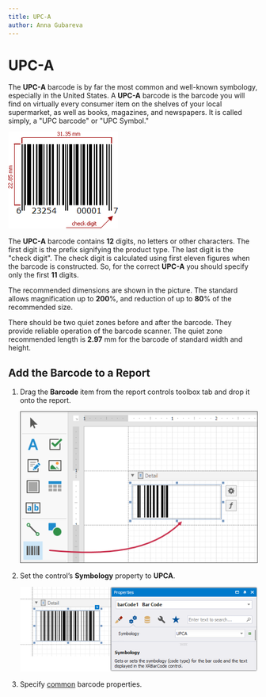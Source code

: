 ```yaml
---
title: UPC-A
author: Anna Gubareva
---
```

# UPC-A

The **UPC-A** barcode is by far the most common and well-known symbology, especially in the United States. A **UPC-A** barcode is the barcode you will find on virtually every consumer item on the shelves of your local supermarket, as well as books, magazines, and newspapers. It is called simply, a "UPC barcode" or "UPC Symbol."

![](../../../../../images/eurd-win-bar-code-upc-a.png)


The **UPC-A** barcode contains **12** digits, no letters or other characters. The first digit is the prefix signifying the product type. The last digit is the "check digit". The check digit is calculated using first eleven figures when the barcode is constructed. So, for the correct **UPC-A** you should specify only the first **11** digits.

The recommended dimensions are shown in the picture. The standard allows magnification up to **200**%, and reduction of up to **80**% of the recommended size.

There should be two quiet zones before and after the barcode. They provide reliable operation of the barcode scanner. The quiet zone recommended length is **2.97** mm for the barcode of standard width and height.

## Add the Barcode to a Report

1. Drag the **Barcode** item from the report controls toolbox tab and drop it onto the report. 

    ![](../../../../../images/drag-and-drop-barcode.png)

2. Set the control’s **Symbology** property to **UPCA**. 

    ![](../../../../../images/upca-in-designer.png)

3. Specify [common](add-bar-codes-to-a-report.md) barcode properties.
